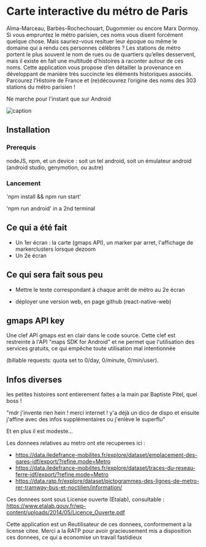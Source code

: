 # Carte interactive du métro de Paris

Alma-Marceau, Barbès-Rochechouart, Dugommier ou encore Marx Dormoy. Si vous empruntez le métro parisien, ces noms vous disent forcément quelque chose. Mais sauriez-vous resituer leur époque ou même le domaine qui a rendu ces personnes célèbres ? 
Les stations de métro portent le plus souvent le nom de rues ou de quartiers qu’elles desservent, mais il existe en fait une multitude d’histoires à raconter autour de ces noms. Cette application vous propose d’en détailler la provenance en développant de manière très succincte les éléments historiques associés. 
Parcourez l’Histoire de France et (re)découvrez l’origine des noms des 303 stations du métro parisien !


Ne marche pour l'instant que sur Android

![caption](pyscripts_and_misc/demo_24jan.gif)
  
  
  
## Installation

### Prerequis

nodeJS, npm, et un device : soit un tel android, soit un émulateur android (android studio, genymotion, ou autre)

### Lancement

'npm install && npm run start'

'npm run android' in a 2nd terminal

## Ce qui a été fait
- Un 1er écran : la carte (gmaps API), un marker par arret, l'affichage de markerclusters lorsque dezoom
- Un 2e écran

## Ce qui sera fait sous peu

- Mettre le texte correspondant à chaque arrêt de métro au 2e écran

- déployer une version web, en page github (react-native-web)

## gmaps API key

Une clef API gmaps est en clair dans le code source. Cette clef est restreinte à l'API "maps SDK for Android" et ne permet que l'utilisation des services gratuits, ce qui empêche toute utilisation mal intentionnée

(billable requests: quota set to 0/day, 0/minute, 0/min/user).

## Infos diverses

les petites histoires sont entierement faites a la main par Baptiste Pitel, quel boss !

"mdr j'invente rien hein ! merci internet ! y'a déjà un dico de dispo et ensuite j'affine avec des infos supplémentaires ou j'enlève le superflu" 

Et en plus il est modeste...

Les donnees relatives au metro ont ete recuperees ici :
- https://data.iledefrance-mobilites.fr/explore/dataset/emplacement-des-gares-idf/export/?refine.mode=Metro
- https://data.iledefrance-mobilites.fr/explore/dataset/traces-du-reseau-ferre-idf/export/?refine.mode=Metro
- https://data.ratp.fr/explore/dataset/pictogrammes-des-lignes-de-metro-rer-tramway-bus-et-noctilien/information/


Ces donnees sont sous License ouverte (Etalab), consultable : https://www.etalab.gouv.fr/wp-content/uploads/2014/05/Licence_Ouverte.pdf

Cette application est un Reutilisateur de ces donnees, conformement a la license citee. Merci a la RATP pour avoir gracieusement mis a disposition ces donnees, ce qui a economise un travail fastidieux
